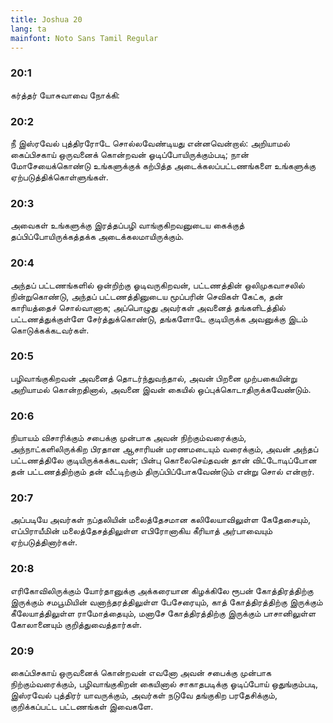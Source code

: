 ```yaml
---
title: Joshua 20
lang: ta
mainfont: Noto Sans Tamil Regular
---
```


###  20:1

கர்த்தர் யோசுவாவை நோக்கி:

###  20:2

நீ இஸ்ரவேல் புத்திரரோடே சொல்லவேண்டியது என்னவென்றால்: அறியாமல் கைப்பிசகாய் ஒருவனைக் கொன்றவன் ஓடிப்போயிருக்கும்படி; நான் மோசேயைக்கொண்டு உங்களுக்குக் கற்பித்த அடைக்கலப்பட்டணங்களை உங்களுக்கு ஏற்படுத்திக்கொள்ளுங்கள்.

###  20:3

அவைகள் உங்களுக்கு இரத்தப்பழி வாங்குகிறவனுடைய கைக்குத் தப்பிப்போயிருக்கத்தக்க அடைக்கலமாயிருக்கும்.

###  20:4

அந்தப் பட்டணங்களில் ஒன்றிற்கு ஓடிவருகிறவன், பட்டணத்தின் ஒலிமுகவாசலில் நின்றுகொண்டு, அந்தப் பட்டணத்தினுடைய மூப்பரின் செவிகள் கேட்க, தன் காரியத்தைச் சொல்வானாக; அப்பொழுது அவர்கள் அவனைத் தங்களிடத்தில் பட்டணத்துக்குள்ளே சேர்த்துக்கொண்டு, தங்களோடே குடியிருக்க அவனுக்கு இடம் கொடுக்கக்கடவர்கள்.

###  20:5

பழிவாங்குகிறவன் அவனைத் தொடர்ந்துவந்தால், அவன் பிறனை முற்பகையின்று அறியாமல் கொன்றதினால், அவனை இவன் கையில் ஒப்புக்கொடாதிருக்கவேண்டும்.

###  20:6

நியாயம் விசாரிக்கும் சபைக்கு முன்பாக அவன் நிற்கும்வரைக்கும், அந்நாட்களிலிருக்கிற பிரதான ஆசாரியன் மரணமடையும் வரைக்கும், அவன் அந்தப் பட்டணத்திலே குடியிருக்கக்கடவன்; பின்பு கொலைசெய்தவன் தான் விட்டோடிப்போன தன் பட்டணத்திற்கும் தன் வீட்டிற்கும் திருப்பிப்போகவேண்டும் என்று சொல் என்றார்.

###  20:7

அப்படியே அவர்கள் நப்தலியின் மலைத்தேசமான கலிலேயாவிலுள்ள கேதேசையும், எப்பிராயீமின் மலைத்தேசத்திலுள்ள எபிரோனாகிய கீரியாத் அர்பாவையும் ஏற்படுத்தினார்கள்.

###  20:8

எரிகோவிலிருக்கும் யோர்தானுக்கு அக்கரையான கிழக்கிலே ரூபன் கோத்திரத்திற்கு இருக்கும் சமபூமியின் வனாந்தரத்திலுள்ள பேசேரையும், காத் கோத்திரத்திற்கு இருக்கும் கீலேயாத்திலுள்ள ராமோத்தையும், மனாசே கோத்திரத்திற்கு இருக்கும் பாசானிலுள்ள கோலானையும் குறித்துவைத்தார்கள்.

###  20:9

கைப்பிசகாய் ஒருவனைக் கொன்றவன் எவனோ அவன் சபைக்கு முன்பாக நிற்கும்வரைக்கும், பழிவாங்குகிறன் கையினால் சாகாதபடிக்கு ஓடிப்போய் ஒதுங்கும்படி, இஸ்ரவேல் புத்திரர் யாவருக்கும், அவர்கள் நடுவே தங்குகிற பரதேசிக்கும், குறிக்கப்பட்ட பட்டணங்கள் இவைகளே.

